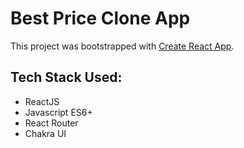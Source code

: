 # Best Price Clone App

This project was bootstrapped with [Create React App](https://github.com/facebook/create-react-app).

## Tech Stack Used: 

- ReactJS
- Javascript ES6+
- React Router
- Chakra UI